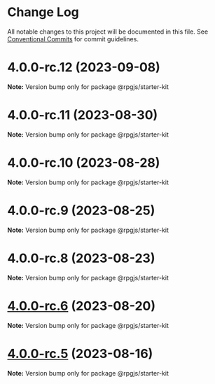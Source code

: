 # Change Log

All notable changes to this project will be documented in this file.
See [Conventional Commits](https://conventionalcommits.org) for commit guidelines.

# 4.0.0-rc.12 (2023-09-08)

**Note:** Version bump only for package @rpgjs/starter-kit





# 4.0.0-rc.11 (2023-08-30)

**Note:** Version bump only for package @rpgjs/starter-kit





# 4.0.0-rc.10 (2023-08-28)

**Note:** Version bump only for package @rpgjs/starter-kit





# 4.0.0-rc.9 (2023-08-25)

**Note:** Version bump only for package @rpgjs/starter-kit





# 4.0.0-rc.8 (2023-08-23)

**Note:** Version bump only for package @rpgjs/starter-kit





# [4.0.0-rc.6](https://github.com/RSamaium/RPG-JS/compare/v4.0.0-rc.5...v4.0.0-rc.6) (2023-08-20)

**Note:** Version bump only for package @rpgjs/starter-kit





# [4.0.0-rc.5](https://github.com/RSamaium/RPG-JS/compare/v4.0.0-rc.4...v4.0.0-rc.5) (2023-08-16)

**Note:** Version bump only for package @rpgjs/starter-kit
